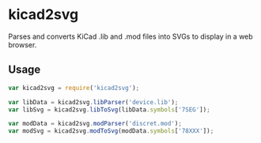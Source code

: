
# kicad2svg

Parses and converts KiCad .lib and .mod files into SVGs to display in a web browser.

## Usage

```javascript
var kicad2svg = require('kicad2svg');

var libData = kicad2svg.libParser('device.lib');
var libSvg = kicad2svg.libToSvg(libData.symbols['7SEG']);

var modData = kicad2svg.modParser('discret.mod');
var modSvg = kicad2svg.modToSvg(modData.symbols['78XXX']);
```
